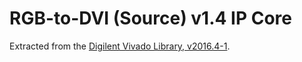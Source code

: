 # RGB-to-DVI (Source) v1.4 IP Core

Extracted from the [Digilent Vivado Library, v2016.4-1](https://github.com/Digilent/vivado-library/tree/v2016.4-1/ip/rgb2dvi).
